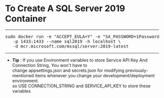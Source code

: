 # To Create A SQL Server 2019 Container

---

<pre>
sudo docker run -e "ACCEPT_EULA=Y" -e "SA_PASSWORD=1Password" \
   -p 1433:1433 --name sql2019 -h localhost \
   -d mcr.microsoft.com/mssql/server:2019-latest
</pre>

---

-   **Tip** : If you use Environment variables to store Service API Key And Connection String, You won't have to\
    change appsettings.json and secrets.json for modifying previously-mentioned items whenever you change your development/deployment environment.\
so USE CONNECTION_STRING and SERVICE_API_KEY to store these variables
